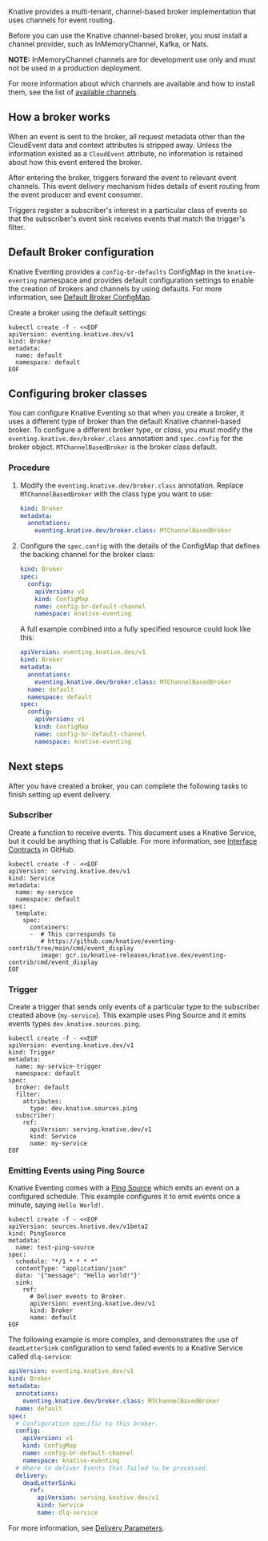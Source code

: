 Knative provides a multi-tenant, channel-based broker implementation that uses channels for event
routing.

Before you can use the Knative channel-based broker, you must install a channel provider, such as
InMemoryChannel, Kafka, or Nats.

**NOTE:** InMemoryChannel channels are for development use only and must not be used in a production
deployment.

For more information about which channels are available and how to install them,
see the list of [available channels](https://knative.dev/docs/eventing/channels/channels-crds/).

## How a broker works
<!--TODO: Add a diagram that shows this-->
When an event is sent to the broker, all request metadata other than the CloudEvent data and context
attributes is stripped away.
Unless the information existed as a `CloudEvent` attribute, no information is retained about how this
event entered the broker.

After entering the broker, triggers forward the event to relevant event channels.
This event delivery mechanism hides details of event routing from the event producer and event
consumer.

Triggers register a subscriber's interest in a particular class of events so that the subscriber's
event sink receives events that match the trigger's filter.

## Default Broker configuration

Knative Eventing provides a `config-br-defaults` ConfigMap in the `knative-eventing` namespace and
provides default configuration settings to enable the creation of brokers and channels by using
defaults.
For more information, see [Default Broker ConfigMap](./config-br-defaults.md).

Create a broker using the default settings:

```shell
kubectl create -f - <<EOF
apiVersion: eventing.knative.dev/v1
kind: Broker
metadata:
  name: default
  namespace: default
EOF
```

## Configuring broker classes

You can configure Knative Eventing so that when you create a broker, it uses a
different type of broker than the default Knative channel-based broker. To
configure a different broker type, or *class*, you must modify the
`eventing.knative.dev/broker.class` annotation and `spec.config` for the broker
object. `MTChannelBasedBroker` is the broker class default.

### Procedure

1. Modify the `eventing.knative.dev/broker.class` annotation. Replace
`MTChannelBasedBroker` with the class type you want to use:

    ```yaml
    kind: Broker
    metadata:
      annotations:
        eventing.knative.dev/broker.class: MTChannelBasedBroker
    ```

1. Configure the `spec.config` with the details of the ConfigMap that defines
the backing channel for the broker class:

    ```yaml
    kind: Broker
    spec:
      config:
        apiVersion: v1
        kind: ConfigMap
        name: config-br-default-channel
        namespace: knative-eventing
    ```

    A full example combined into a fully specified resource could look like this:

    ```yaml
    apiVersion: eventing.knative.dev/v1
    kind: Broker
    metadata:
      annotations:
        eventing.knative.dev/broker.class: MTChannelBasedBroker
      name: default
      namespace: default
    spec:
      config:
        apiVersion: v1
        kind: ConfigMap
        name: config-br-default-channel
        namespace: knative-eventing
    ```

## Next steps

After you have created a broker, you can complete the following tasks to finish setting up event delivery.

### Subscriber

Create a function to receive events. This document uses a Knative Service, but it could be anything
that is Callable.
For more information, see [Interface Contracts](https://github.com/knative/specs/blob/main/specs/eventing/interfaces.md) in GitHub.

```shell
kubectl create -f - <<EOF
apiVersion: serving.knative.dev/v1
kind: Service
metadata:
  name: my-service
  namespace: default
spec:
  template:
    spec:
      containers:
      -  # This corresponds to
         # https://github.com/knative/eventing-contrib/tree/main/cmd/event_display
         image: gcr.io/knative-releases/knative.dev/eventing-contrib/cmd/event_display
EOF
```

### Trigger

Create a trigger that sends only events of a particular type to the subscriber
created above (`my-service`). This example uses Ping Source and it emits events types
`dev.knative.sources.ping`.

```shell
kubectl create -f - <<EOF
apiVersion: eventing.knative.dev/v1
kind: Trigger
metadata:
  name: my-service-trigger
  namespace: default
spec:
  broker: default
  filter:
    attributes:
      type: dev.knative.sources.ping
  subscriber:
    ref:
      apiVersion: serving.knative.dev/v1
      kind: Service
      name: my-service
EOF
```

### Emitting Events using Ping Source

Knative Eventing comes with a [Ping Source](../samples/ping-source/README.md) which
emits an event on a configured schedule. This example configures it to emit events once a minute,
saying `Hello World!`.

```shell
kubectl create -f - <<EOF
apiVersion: sources.knative.dev/v1beta2
kind: PingSource
metadata:
  name: test-ping-source
spec:
  schedule: "*/1 * * * *"
  contentType: "application/json"
  data: '{"message": "Hello world!"}'
  sink:
    ref:
      # Deliver events to Broker.
      apiVersion: eventing.knative.dev/v1
      kind: Broker
      name: default
EOF
```

The following example is more complex, and demonstrates the use of `deadLetterSink` configuration to
send failed events to a Knative Service called `dlq-service`:

```yaml
apiVersion: eventing.knative.dev/v1
kind: Broker
metadata:
  annotations:
    eventing.knative.dev/broker.class: MTChannelBasedBroker
  name: default
spec:
  # Configuration specific to this broker.
  config:
    apiVersion: v1
    kind: ConfigMap
    name: config-br-default-channel
    namespace: knative-eventing
  # Where to deliver Events that failed to be processed.
  delivery:
    deadLetterSink:
      ref:
        apiVersion: serving.knative.dev/v1
        kind: Service
        name: dlq-service
```

For more information, see [Delivery Parameters](../event-delivery.md#configuring-broker-delivery).
